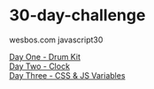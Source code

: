 # 30-day-challenge

wesbos.com javascript30

<a href="https://taste-the-fame.github.io/30-day-challenge/Day-1/">Day One - Drum Kit</a>
<br>
<a href="https://taste-the-fame.github.io/30-day-challenge/Day-2/">Day Two - Clock</a>
<br>
<a href="https://taste-the-fame.github.io/30-day-challenge/Day-3/">Day Three - CSS & JS Variables</a>
